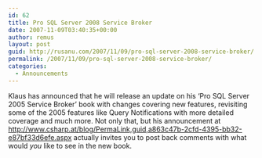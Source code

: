 ```yaml
---
id: 62
title: Pro SQL Server 2008 Service Broker
date: 2007-11-09T03:40:35+00:00
author: remus
layout: post
guid: http://rusanu.com/2007/11/09/pro-sql-server-2008-service-broker/
permalink: /2007/11/09/pro-sql-server-2008-service-broker/
categories:
  - Announcements
---
```

Klaus has announced that he will release an update on his &#8216;Pro SQL Server 2005 Service Broker&#8217; book with changes covering new features, revisiting some of the 2005 features like Query Notifications with more detailed coverage and much more. Not only that, but his announcement at <http://www.csharp.at/blog/PermaLink,guid,a863c47b-2cfd-4395-bb32-e87bf33d6efe.aspx> actually invites you to post back comments with what would _you_ like to see in the new book.